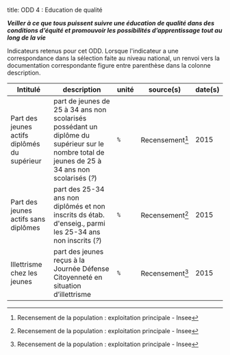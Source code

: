 title: ODD 4 : Education de qualité

_**Veiller à ce que tous puissent suivre une éducation de qualité dans des conditions d’équité et promouvoir les possibilités d’apprentissage tout au long de la vie**_

Indicateurs retenus pour cet ODD. Lorsque l'indicateur a une correspondance dans la sélection faite au niveau national, un renvoi vers la documentation correspondante figure entre parenthèse dans la colonne description.

| Intitulé | description | unité | source(s) | date(s) |
| -------- | ----------- | ----- | ------ | ------- |
| Part des jeunes actifs diplômés du supérieur | part de jeunes de 25 à 34 ans non scolarisés possédant un diplôme du supérieur sur le nombre total de jeunes de 25 à 34 ans non scolarisés (_?_) | `%` | Recensement[^RPp] | 2015 |
| Part des jeunes actifs sans diplômes | part des 25-34 ans non diplômés et non inscrits ds étab. d'enseig., parmi les 25-34 ans non inscrits (_?_) | `%` | Recensement[^RPp] | 2015 |
| Illettrisme chez les jeunes | part des jeunes reçus à la Journée Défense Citoyenneté en situation d’illettrisme | `%` | Recensement[^RPp] | 2015 |

[^RPp]: Recensement de la population : exploitation principale - Insee

